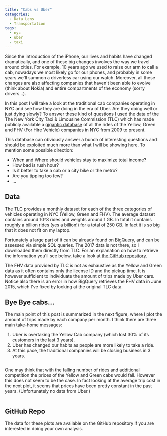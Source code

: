 ```yaml
---
title: "Cabs vs Uber"
categories:
  - Data Lens
  - Transportation
tags:
  - nyc
  - uber
  - taxi
---
```


Since the introduction of the iPhone, our lives and habits have changed dramatically, and one of these big changes involves the way we travel around cities. For example, 10 years ago we used to raise our arm to call a cab, nowadays we most likely go for our phones, and probably in some years we'll summon a driverless car using our watch. Moreover, all these changes are also affecting companies that haven't been able to evolve (think about Nokia) and entire compartments of the economy (sorry drivers...).

In this post I will take a look at the traditional cab companies operating in NYC and see how they are doing in the era of Uber. Are they doing well or just dying slowly? To answer these kind of questions I used the data of the The New York City Taxi & Limousine Commission (TLC) which has made publicly available a [gigantic database](http://www.nyc.gov/html/tlc/html/about/trip_record_data.shtml) of all the rides of the Yellow, Green and FHV (For Hire Vehicle) companies in NYC from 2009 to present.

This database can obviously answer a bunch of interesting questions and should be exploited much more than what I will be showing here. To mention some possible direction:
* When and Where should vehicles stay to maximize total income?
* How bad is rush hour?
* Is it better to take a cab or a city bike or the metro?
* Are you tipping too few?
* ...

## Data

The TLC provides a monthly dataset for each of the three categories of vehicles operating in NYC (Yellow, Green and FHV). The average dataset contains around 10^8 rides and weights around 1 GB. In total it contains roughly a billion rides (yes a billion!) for a total of 250 GB. In fact it is so big that it does not fit on my laptop.

Fortunately a large part of it can be already found on [BigQuery](https://cloud.google.com/bigquery/public-data/nyc-tlc-trips), and can be assessed via simple SQL queries. The 2017 data is not there, so I downloaded them directly from TLC. For an explanation on how to retrieve the information you'll see below, take a look at [the GitHub repository](https://github.com/gt987/Cabs-vs-Uber).

The FHV data provided by TLC is not as exhaustive as the Yellow and Green data as it often contains only the license ID and the pickup time. It is however sufficient to individuate the amount of trips made by Uber cars. Notice also there is an error in how BigQuery retrieves the FHV data in June 2015, which I've fixed by looking at the original TLC data.  

## Bye Bye cabs...

The main point of this post is summarized in the next figure, where I plot the amount of trips made by each company per month. I think there are three main take-home messages:
1. Uber is overtaking the Yellow Cab company (which lost 30%  of its customers in the last 3 years).
2. Uber has changed our habits as people are more likely to take a ride.
3. At this pace, the traditional companies will be closing business in 3 years.

<img src="https://gt987.github.io/assets/images/CabsVsUber/time.png" alt="">

One may think that with the falling number of rides and additional competition the prices of the Yellow and Green cabs would fall. However this does not seem to be the case. In fact looking at the average trip cost in the next plot, it seems that prices have been pretty constant in the past years. (Unfortunately no data from Uber.)

<img src="https://gt987.github.io/assets/images/CabsVsUber/price.png" alt="">

## GitHub Repo

The data for these plots are available on the GitHub repository if you are interested in doing your own analysis.
